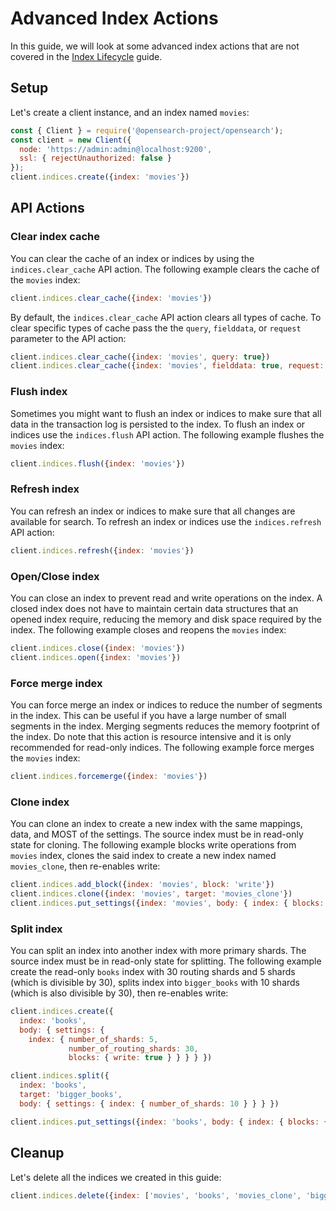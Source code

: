 # Advanced Index Actions
In this guide, we will look at some advanced index actions that are not covered in the [Index Lifecycle](index_lifecycle.md) guide.


## Setup
Let's create a client instance, and an index named `movies`:
```javascript
const { Client } = require('@opensearch-project/opensearch');
const client = new Client({
  node: 'https://admin:admin@localhost:9200',
  ssl: { rejectUnauthorized: false }
});
client.indices.create({index: 'movies'})
```
## API Actions
### Clear index cache
You can clear the cache of an index or indices by using the `indices.clear_cache` API action. The following example clears the cache of the `movies` index:

```javascript
client.indices.clear_cache({index: 'movies'})
```

By default, the `indices.clear_cache` API action clears all types of cache. To clear specific types of cache pass the the `query`, `fielddata`, or `request` parameter to the API action:

```javascript
client.indices.clear_cache({index: 'movies', query: true})
client.indices.clear_cache({index: 'movies', fielddata: true, request: true})
```

### Flush index
Sometimes you might want to flush an index or indices to make sure that all data in the transaction log is persisted to the index. To flush an index or indices use the `indices.flush` API action. The following example flushes the `movies` index:

```javascript
client.indices.flush({index: 'movies'})
```

### Refresh index
You can refresh an index or indices to make sure that all changes are available for search. To refresh an index or indices use the `indices.refresh` API action:

```javascript
client.indices.refresh({index: 'movies'})
```

### Open/Close index
You can close an index to prevent read and write operations on the index. A closed index does not have to maintain certain data structures that an opened index require, reducing the memory and disk space required by the index. The following example closes and reopens the `movies` index:

```javascript
client.indices.close({index: 'movies'})
client.indices.open({index: 'movies'})
```
### Force merge index
You can force merge an index or indices to reduce the number of segments in the index. This can be useful if you have a large number of small segments in the index. Merging segments reduces the memory footprint of the index. Do note that this action is resource intensive and it is only recommended for read-only indices. The following example force merges the `movies` index:

```javascript
client.indices.forcemerge({index: 'movies'})
```

### Clone index
You can clone an index to create a new index with the same mappings, data, and MOST of the settings. The source index must be in read-only state for cloning. The following example blocks write operations from `movies` index, clones the said index to create a new index named `movies_clone`, then re-enables write:

```javascript
client.indices.add_block({index: 'movies', block: 'write'})
client.indices.clone({index: 'movies', target: 'movies_clone'})
client.indices.put_settings({index: 'movies', body: { index: { blocks: { write: false } } }})
```

### Split index
You can split an index into another index with more primary shards. The source index must be in read-only state for splitting. The following example create the read-only `books` index with 30 routing shards and 5 shards (which is divisible by 30), splits index into `bigger_books` with 10 shards (which is also divisible by 30), then re-enables write:

```javascript
client.indices.create({
  index: 'books', 
  body: { settings: { 
    index: { number_of_shards: 5, 
             number_of_routing_shards: 30,
             blocks: { write: true } } } } })

client.indices.split({
  index: 'books',
  target: 'bigger_books', 
  body: { settings: { index: { number_of_shards: 10 } } } })

client.indices.put_settings({index: 'books', body: { index: { blocks: { write: false } } } })
```

## Cleanup

Let's delete all the indices we created in this guide:
```javascript
client.indices.delete({index: ['movies', 'books', 'movies_clone', 'bigger_books']});
```